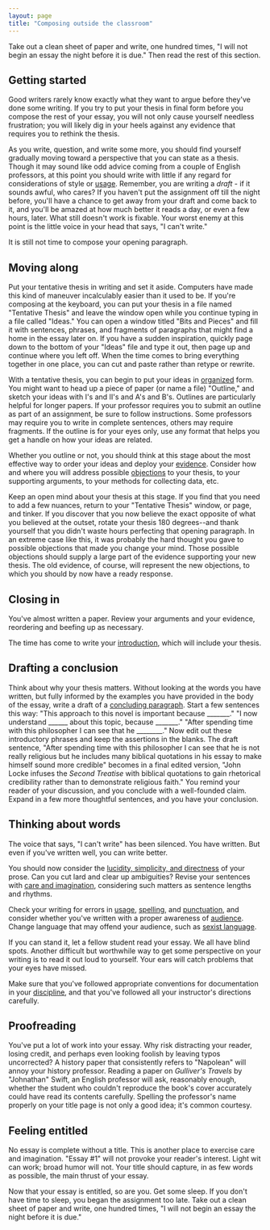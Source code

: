 ```yaml
---
layout: page
title: "Composing outside the classroom"
---
```


Take out a clean sheet of paper and write, one hundred times, "I will not begin an essay the night before it is due." Then read the rest of this section.

## Getting started

Good writers rarely know exactly what they want to argue before they've done some writing. If you try to put your thesis in final form before you compose the rest of your essay, you will not only cause yourself needless frustration; you will likely dig in your heels against any evidence that requires you to rethink the thesis.

As you write, question, and write some more, you should find yourself gradually moving toward a perspective that you can state as a thesis. Though it may sound like odd advice coming from a couple of English professors, at this point you should write with little if any regard for considerations of style or [usage](?pg=topics/grammarusage.html). Remember, you are writing a *draft* - if it sounds awful, who cares? If you haven't put the assignment off till the night before, you'll have a chance to get away from your draft and come back to it, and you'll be amazed at how much better it reads a day, or even a few hours, later. What still doesn't work is fixable. Your worst enemy at this point is the little voice in your head that says, "I can't write."

It is still not time to compose your opening paragraph.

## Moving along

Put your tentative thesis in writing and set it aside. Computers have made this kind of maneuver incalculably easier than it used to be. If you're composing at the keyboard, you can put your thesis in a file named "Tentative Thesis" and leave the window open while you continue typing in a file called "Ideas." You can open a window titled "Bits and Pieces" and fill it with sentences, phrases, and fragments of paragraphs that might find a home in the essay later on. If you have a sudden inspiration, quickly page down to the bottom of your "Ideas" file and type it out, then page up and continue where you left off. When the time comes to bring everything together in one place, you can cut and paste rather than retype or rewrite.

With a tentative thesis, you can begin to put your ideas in [organized](?pg=topics/organization.html) form. You might want to head up a piece of paper (or name a file) "Outline," and sketch your ideas with I's and II's and A's and B's. Outlines are particularly helpful for longer papers. If your professor requires you to submit an outline as part of an assignment, be sure to follow instructions. Some professors may require you to write in complete sentences, others may require fragments. If the outline is for your eyes only, use any format that helps you get a handle on how your ideas are related.

Whether you outline or not, you should think at this stage about the most effective way to order your ideas and deploy your [evidence](?pg=topics/organization.html#evidence). Consider how and where you will address possible [objections](?pg=topics/organization.html#objections) to your thesis, to your supporting arguments, to your methods for collecting data, etc.

Keep an open mind about your thesis at this stage. If you find that you need to add a few nuances, return to your "Tentative Thesis" window, or page, and tinker. If you discover that you now believe the exact opposite of what you believed at the outset, rotate your thesis 180 degrees--and thank yourself that you didn't waste hours perfecting that opening paragraph. In an extreme case like this, it was probably the hard thought you gave to possible objections that made you change your mind. Those possible objections should supply a large part of the evidence supporting your new thesis. The old evidence, of course, will represent the new objections, to which you should by now have a ready response.

## Closing in

You've almost written a paper. Review your arguments and your evidence, reordering and beefing up as necessary.

The time has come to write your [introduction](?pg=topics/organization.html#introduction), which will include your thesis.

## Drafting a conclusion

Think about why your thesis matters. Without looking at the words you have written, but fully informed by the examples you have provided in the body of the essay, write a draft of a [concluding paragraph](?pg=topics/organization.html#conclusion). Start a few sentences this way: "This approach to this novel is important because \_\_\_\_\_\_\_." "I now understand \_\_\_\_\_\_ about this topic, because \_\_\_\_\_\_\_." "After spending time with this philosopher I can see that he \_\_\_\_\_\_\_\_." Now edit out these introductory phrases and keep the assertions in the blanks. The draft sentence, "After spending time with this philosopher I can see that he is not really religious but he includes many biblical quotations in his essay to make himself sound more credible" becomes in a final edited version, "John Locke infuses the *Second Treatise* with biblical quotations to gain rhetorical credibility rather than to demonstrate religious faith." You remind your reader of your discussion, and you conclude with a well-founded claim. Expand in a few more thoughtful sentences, and you have your conclusion.

## Thinking about words

The voice that says, "I can't write" has been silenced. You have written. But even if you've written well, you can write better.

You should now consider the [lucidity, simplicity, and directness](?pg=topics/luciditysimplicity.html) of your prose. Can you cut lard and clear up ambiguities? Revise your sentences with [care and imagination](?pg=topics/careimagination.html), considering such matters as sentence lengths and rhythms.

Check your writing for errors in [usage](?pg=topics/grammarusage.html), [spelling](?pg=topics/commonerrors.html#spelling), and [punctuation](?pg=topics/commonerrors.html#punctuation), and consider whether you've written with a proper awareness of [audience](?pg=topics/audiencepurpose.html). Change language that may offend your audience, such as [sexist language](?pg=topics/conventions.html#sexism).

If you can stand it, let a fellow student read your essay. We all have blind spots. Another difficult but worthwhile way to get some perspective on your writing is to read it out loud to yourself. Your ears will catch problems that your eyes have missed.

Make sure that you've followed appropriate conventions for documentation in your [discipline](?pg=topics/discipline.html), and that you've followed all your instructor's directions carefully.

## Proofreading

You've put a lot of work into your essay. Why risk distracting your reader, losing credit, and perhaps even looking foolish by leaving typos uncorrected? A history paper that consistently refers to "Napolean" will annoy your history professor. Reading a paper on *Gulliver's Travels* by "Johnathan" Swift, an English professor will ask, reasonably enough, whether the student who couldn't reproduce the book's cover accurately could have read its contents carefully. Spelling the professor's name properly on your title page is not only a good idea; it's common courtesy.

## Feeling entitled

No essay is complete without a title. This is another place to exercise care and imagination. "Essay #1" will not provoke your reader's interest. Light wit can work; broad humor will not. Your title should capture, in as few words as possible, the main thrust of your essay.

Now that your essay is entitled, so are you. Get some sleep. If you don't have time to sleep, you began the assignment too late. Take out a clean sheet of paper and write, one hundred times, "I will not begin an essay the night before it is due."

